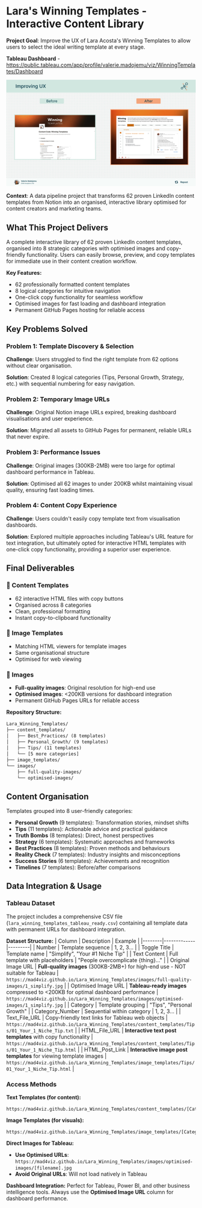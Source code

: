 # Lara's Winning Templates - Interactive Content Library

**Project Goal**: Improve the UX of Lara Acosta's Winning Templates to allow users to select the ideal writing template at every stage.

**Tableau Dashboard** - https://public.tableau.com/app/profile/valerie.madojemu/viz/WinningTemplates/Dashboard

![UX Improvements](./Improving_UX.png)

**Context**: A data pipeline project that transforms 62 proven LinkedIn content templates from Notion into an organised, interactive library optimised for content creators and marketing teams.

## What This Project Delivers

A complete interactive library of 62 proven LinkedIn content templates, organised into 8 strategic categories with optimised images and copy-friendly functionality. Users can easily browse, preview, and copy templates for immediate use in their content creation workflow.

**Key Features:**
- 62 professionally formatted content templates
- 8 logical categories for intuitive navigation
- One-click copy functionality for seamless workflow
- Optimised images for fast loading and dashboard integration
- Permanent GitHub Pages hosting for reliable access

## Key Problems Solved

### Problem 1: Template Discovery & Selection
**Challenge**: Users struggled to find the right template from 62 options without clear organisation.

**Solution**: Created 8 logical categories (Tips, Personal Growth, Strategy, etc.) with sequential numbering for easy navigation.

### Problem 2: Temporary Image URLs
**Challenge**: Original Notion image URLs expired, breaking dashboard visualisations and user experience.

**Solution**: Migrated all assets to GitHub Pages for permanent, reliable URLs that never expire.

### Problem 3: Performance Issues
**Challenge**: Original images (300KB-2MB) were too large for optimal dashboard performance in Tableau.

**Solution**: Optimised all 62 images to under 200KB whilst maintaining visual quality, ensuring fast loading times.

### Problem 4: Content Copy Experience
**Challenge**: Users couldn't easily copy template text from visualisation dashboards.

**Solution**: Explored multiple approaches including Tableau's URL feature for text integration, but ultimately opted for interactive HTML templates with one-click copy functionality, providing a superior user experience.

## Final Deliverables

### 📁 Content Templates
- 62 interactive HTML files with copy buttons
- Organised across 8 categories
- Clean, professional formatting
- Instant copy-to-clipboard functionality

### 📁 Image Templates  
- Matching HTML viewers for template images
- Same organisational structure
- Optimised for web viewing

### 📁 Images
- **Full-quality images**: Original resolution for high-end use
- **Optimised images**: <200KB versions for dashboard integration
- Permanent GitHub Pages URLs for reliable access

**Repository Structure:**
```
Lara_Winning_Templates/
├── content_templates/
│   ├── Best_Practices/ (8 templates)
│   ├── Personal_Growth/ (9 templates)
│   ├── Tips/ (11 templates)
│   └── [5 more categories]
├── image_templates/
└── images/
    ├── full-quality-images/
    └── optimised-images/
```

## Content Organisation

Templates grouped into 8 user-friendly categories:
- **Personal Growth** (9 templates): Transformation stories, mindset shifts
- **Tips** (11 templates): Actionable advice and practical guidance  
- **Truth Bombs** (8 templates): Direct, honest perspectives
- **Strategy** (6 templates): Systematic approaches and frameworks
- **Best Practices** (8 templates): Proven methods and behaviours
- **Reality Check** (7 templates): Industry insights and misconceptions
- **Success Stories** (6 templates): Achievements and recognition
- **Timelines** (7 templates): Before/after comparisons

## Data Integration & Usage

### Tableau Dataset
The project includes a comprehensive CSV file (`lara_winning_templates_tableau_ready.csv`) containing all template data with permanent URLs for dashboard integration.

**Dataset Structure:**
| Column | Description | Example |
|--------|-------------|---------|
| Number | Template sequence | 1, 2, 3... |
| Toggle Title | Template name | "Simplify", "Your #1 Niche Tip" |
| Text Content | Full template with placeholders | "People overcomplicate {thing}..." |
| Original Image URL | **Full-quality images** (300KB-2MB+) for high-end use - NOT suitable for Tableau | `https://mad4viz.github.io/Lara_Winning_Templates/images/full-quality-images/1_simplify.jpg` |
| Optimised Image URL | **Tableau-ready images** compressed to <200KB for optimal dashboard performance | `https://mad4viz.github.io/Lara_Winning_Templates/images/optimised-images/1_simplify.jpg` |
| Category | Template grouping | "Tips", "Personal Growth" |
| Category_Number | Sequential within category | 1, 2, 3... |
| Text_File_URL | Copy-friendly text links for Tableau web objects | `https://mad4viz.github.io/Lara_Winning_Templates/content_templates/Tips/01_Your_1_Niche_Tip.txt` |
| HTML_File_URL | **Interactive text post templates** with copy functionality | `https://mad4viz.github.io/Lara_Winning_Templates/content_templates/Tips/01_Your_1_Niche_Tip.html` |
| HTML_Post_Link | **Interactive image post templates** for viewing template images | `https://mad4viz.github.io/Lara_Winning_Templates/image_templates/Tips/01_Your_1_Niche_Tip.html` |

### Access Methods

**Text Templates (for content):**
```
https://mad4viz.github.io/Lara_Winning_Templates/content_templates/[Category]/[Template].html
```

**Image Templates (for visuals):**
```
https://mad4viz.github.io/Lara_Winning_Templates/image_templates/[Category]/[Template].html
```

**Direct Images for Tableau:**
- **Use Optimised URLs**: `https://mad4viz.github.io/Lara_Winning_Templates/images/optimised-images/[filename].jpg`
- **Avoid Original URLs**: Will not load natively in Tableau

**Dashboard Integration:**
Perfect for Tableau, Power BI, and other business intelligence tools. Always use the **Optimised Image URL** column for dashboard performance.